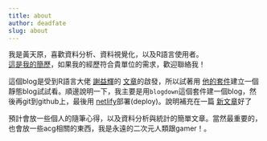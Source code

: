```yaml
---
title: about
author: deadfate
slug: about
---  
```

我是黃天原，喜歡資料分析、資料視覺化，以及R語言使用者。  
[這是我的簡歷](https://deadfate-sky.github.io/selfpage/resume.html)，如果我的經歷符合貴單位的需求，歡迎聯絡我！  


這個blog是受到R語言大佬 [謝益輝](https://yihui.org/)的 [文章](https://yihui.org/cn/2019/07/inner-peace/)的啟發，所以試著用 [他的套件](https://bookdown.org/yihui/blogdown/)建立一個靜態blog試試看。順邊說明一下，我主要是用```blogdown```這個套件建一個blog，然後再git到github上，最後用 [netlify](https://app.netlify.com/)部署(deploy)。說明補充在一篇 [新文章](https://deadfate.netlify.com/2020/01/21/build-this-blog/)好了  

預計會放一些個人的隨筆心得，以及資料分析與統計的簡單文章。當然最重要的，也會放一些acg相關的東西，我是永遠的二次元人類跟gamer！。
